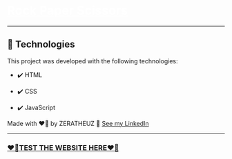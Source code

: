 <h1 aling="center">
   <a href="https://zeratheuz.github.io/rock-paper-scissors/" style="color: white" ><strong>Rock Paper Scissors</strong></a>
</h1>

---

## 🚀 Technologies

This project was developed with the following technologies:

- ✔️ HTML

- ✔️ CSS

- ✔️ JavaScript

Made with ❤️‍🔥 by ZERATHEUZ 👋 [See my LinkedIn](https://www.linkedin.com/in/zeratheuz/)
<br>

---

<h3 aling="center">
  <a href="https://zeratheuz.github.io/rock-paper-scissors/" >❤️‍🔥TEST THE WEBSITE HERE❤️‍🔥</a> 
</h3>